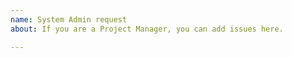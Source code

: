 ```yaml
---
name: System Admin request
about: If you are a Project Manager, you can add issues here.

---
```



